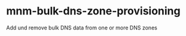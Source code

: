 mnm-bulk-dns-zone-provisioning
==============================

Add und remove bulk DNS data from one or more DNS zones
